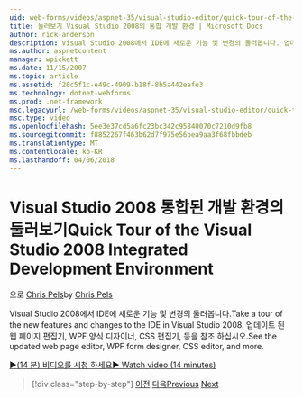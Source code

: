 ```yaml
---
uid: web-forms/videos/aspnet-35/visual-studio-editor/quick-tour-of-the-visual-studio-2008-integrated-development-environment
title: 둘러보기 Visual Studio 2008의 통합 개발 환경 | Microsoft Docs
author: rick-anderson
description: Visual Studio 2008에서 IDE에 새로운 기능 및 변경의 둘러봅니다. 업데이트 된 웹 페이지 편집기, WPF 양식 디자이너, CSS 편집기, 등을 참조 하십시오.
ms.author: aspnetcontent
manager: wpickett
ms.date: 11/15/2007
ms.topic: article
ms.assetid: f20c5f1c-e49c-4909-b18f-8b5a442eafe3
ms.technology: dotnet-webforms
ms.prod: .net-framework
msc.legacyurl: /web-forms/videos/aspnet-35/visual-studio-editor/quick-tour-of-the-visual-studio-2008-integrated-development-environment
msc.type: video
ms.openlocfilehash: 5ee3e37cd5a6fc23bc342c95840070c7210d9fb8
ms.sourcegitcommit: f8852267f463b62d7f975e56bea9aa3f68fbbdeb
ms.translationtype: MT
ms.contentlocale: ko-KR
ms.lasthandoff: 04/06/2018
---
```

<a name="quick-tour-of-the-visual-studio-2008-integrated-development-environment"></a><span data-ttu-id="f06ce-104">Visual Studio 2008 통합된 개발 환경의 둘러보기</span><span class="sxs-lookup"><span data-stu-id="f06ce-104">Quick Tour of the Visual Studio 2008 Integrated Development Environment</span></span>
====================
<span data-ttu-id="f06ce-105">으로 [Chris Pels](https://twitter.com/chrispels)</span><span class="sxs-lookup"><span data-stu-id="f06ce-105">by [Chris Pels](https://twitter.com/chrispels)</span></span>

<span data-ttu-id="f06ce-106">Visual Studio 2008에서 IDE에 새로운 기능 및 변경의 둘러봅니다.</span><span class="sxs-lookup"><span data-stu-id="f06ce-106">Take a tour of the new features and changes to the IDE in Visual Studio 2008.</span></span> <span data-ttu-id="f06ce-107">업데이트 된 웹 페이지 편집기, WPF 양식 디자이너, CSS 편집기, 등을 참조 하십시오.</span><span class="sxs-lookup"><span data-stu-id="f06ce-107">See the updated web page editor, WPF form designer, CSS editor, and more.</span></span>

[<span data-ttu-id="f06ce-108">&#9654;(14 분) 비디오를 시청 하세요</span><span class="sxs-lookup"><span data-stu-id="f06ce-108">&#9654; Watch video (14 minutes)</span></span>](https://channel9.msdn.com/Blogs/ASP-NET-Site-Videos/quick-tour-of-the-visual-studio-2008-integrated-development-environment)

> [!div class="step-by-step"]
> <span data-ttu-id="f06ce-109">[이전](intellisense-for-jscript-and-aspnet-ajax.md)
> [다음](creating-and-modifying-a-css-file.md)</span><span class="sxs-lookup"><span data-stu-id="f06ce-109">[Previous](intellisense-for-jscript-and-aspnet-ajax.md)
[Next](creating-and-modifying-a-css-file.md)</span></span>
